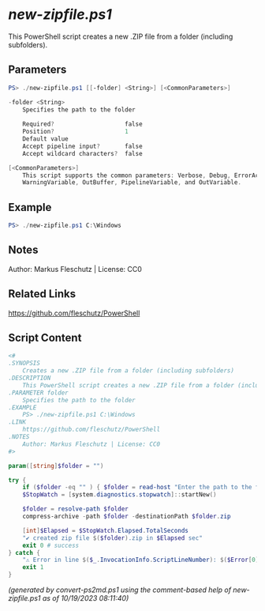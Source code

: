 *new-zipfile.ps1*
================

This PowerShell script creates a new .ZIP file from a folder (including subfolders).

Parameters
----------
```powershell
PS> ./new-zipfile.ps1 [[-folder] <String>] [<CommonParameters>]

-folder <String>
    Specifies the path to the folder
    
    Required?                    false
    Position?                    1
    Default value                
    Accept pipeline input?       false
    Accept wildcard characters?  false

[<CommonParameters>]
    This script supports the common parameters: Verbose, Debug, ErrorAction, ErrorVariable, WarningAction, 
    WarningVariable, OutBuffer, PipelineVariable, and OutVariable.
```

Example
-------
```powershell
PS> ./new-zipfile.ps1 C:\Windows

```

Notes
-----
Author: Markus Fleschutz | License: CC0

Related Links
-------------
https://github.com/fleschutz/PowerShell

Script Content
--------------
```powershell
<#
.SYNOPSIS
	Creates a new .ZIP file from a folder (including subfolders)
.DESCRIPTION
	This PowerShell script creates a new .ZIP file from a folder (including subfolders).
.PARAMETER folder
	Specifies the path to the folder
.EXAMPLE
	PS> ./new-zipfile.ps1 C:\Windows
.LINK
	https://github.com/fleschutz/PowerShell
.NOTES
	Author: Markus Fleschutz | License: CC0
#>

param([string]$folder = "")

try {
	if ($folder -eq "" ) { $folder = read-host "Enter the path to the folder to zip" }
	$StopWatch = [system.diagnostics.stopwatch]::startNew()

	$folder = resolve-path $folder
	compress-archive -path $folder -destinationPath $folder.zip

	[int]$Elapsed = $StopWatch.Elapsed.TotalSeconds
	"✔️ created zip file $($folder).zip in $Elapsed sec"
	exit 0 # success
} catch {
	"⚠️ Error in line $($_.InvocationInfo.ScriptLineNumber): $($Error[0])"
	exit 1
}
```

*(generated by convert-ps2md.ps1 using the comment-based help of new-zipfile.ps1 as of 10/19/2023 08:11:40)*
